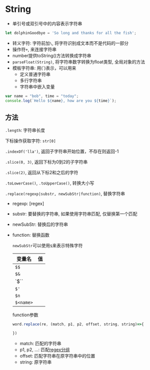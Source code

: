 # String

- 单引号或双引号中的内容表示字符串

```javascript
let dolphinGoodbye = 'So long and thanks for all the fish';
```

- 转义字符: 字符前加`\`, 将字符识别成文本而不是代码的一部分
- 操作符`+`, 来连接字符串
- number提供toString()方法转换成字符串
- `parseFloat(String)`, 将字符串数字转换为float类型, 全局对象的方法
- 模板字符串: 用(`)表示，可以用来
  - 定义普通字符串
  - 多行字符串
  - 字符串中嵌入变量

```javascript
var name = "bob", time = "today";
console.log(`Hello ${name}, how are you ${time}`);
```

## 方法

`.length`: 字符串长度

下标操作获取字符: `str[0]` 

`.indexOf('lla')`, 返回子字符串开始位置，不存在则返回-1

`.slice(0, 3)`, 返回下标为0到2的子字符串

`.slice(2)`, 返回从下标2和之后的字符

`.toLowerCase()`, `.toUpperCase()`, 转换大小写

`.replace(regexp|substr, newSubStr|function)`, 替换字符串

- regexp: [regex]
- substr: 要替换的字符串, 如果使用字符串匹配, 仅替换第一个匹配
- newSubStr: 替换后的字符串
- function: 替换函数

  `newSubStr`可以使用`$`来表示特殊字符

  |变量名|值|
  |--|--|
  |`$$`||
  |`$&`||
  |`$\``||
  |`$'`||
  |`$n`||
  |`$<name>`||

  function参数

  ```js
  word.replace(re, (match, p1, p2, offset, string, string)=>{

  })
  ```

  - match: 匹配的字符串
  - p1, p2, ...: 匹配[regex分组](/sorted/regex/regex.md#4-分组)
  - offset: 匹配字符串在原字符串中的位置
  - string: 原字符串


